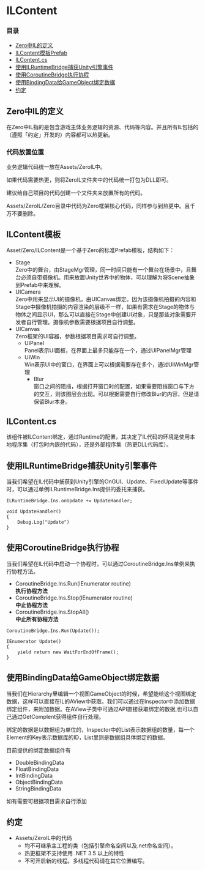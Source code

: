 # ILContent

### 目录
- [Zero中IL的定义](#IL定义)
- [ILContent模板Prefab](#ILContent模板)
- [ILContent.cs](#ILContent.cs)
- [使用ILRuntimeBridge捕获Unity引擎事件](#ILRuntimeBridge)
- [使用CoroutineBridge执行协程](#CoroutineBridge)
- [使用BindingData给GameObject绑定数据](#BindingData)
- [约定](#约定)

## Zero中IL的定义

在Zero中IL指的是包含游戏主体业务逻辑的资源、代码等内容。并且所有IL包括的（遵照「约定」开发的）内容都可以热更新。  

### 代码放置位置

业务逻辑代码统一放在Assets/ZeroIL中。

如果代码需要热更，则将ZeroIL文件夹中的代码统一打包为DLL即可。

建议给自己项目的代码创建一个文件夹来放置所有的代码。

Assets/ZeroIL/Zero目录中代码为Zero框架核心代码，同样参与到热更中。且千万不要删除。

## ILContent模板

Asset/Zero/ILContent是一个基于Zero的标准Prefab模板，结构如下：

- Stage  
Zero中的舞台，由StageMgr管理，同一时间只能有一个舞台在场景中，且舞台必须自带摄像机。用来放置Unity世界中的物体，可以理解为将Scene抽象到Prefab中来理解。
- UICamera  
Zero中用来显示UI的摄像机，由UICanvas绑定。因为该摄像机拍摄的内容和Stage中摄像机拍摄的内容渲染的层级不一样，如果有需求在Stage的物体与物体之间显示UI，那么可以直接在Stage中创建UI对象，只是那些对象需要开发者自行管理。摄像机参数需要根据项目自行调整。
- UICanvas  
Zero框架的UI容器，参数根据项目需求可自行调整。
    - UIPanel   
    Panel表示UI面板，在界面上最多只能存在一个，通过UIPanelMgr管理
    - UIWin  
    Win表示UI中的窗口，在界面上可以根据需要存在多个，通过UIWinMgr管理
        - Blur  
        窗口之间的阻挡，根据打开窗口时的配置，如果需要阻挡窗口与下方的交互，则该图层会出现。可以根据需要自行修改Blur的内容，但是请保留Blur本身。

## ILContent.cs
该组件被ILContent绑定，通过Runtime的配置，其决定了IL代码的环境是使用本地程序集（打包时内嵌的代码），还是外部程序集（热更DLL代码库）。

## 使用ILRuntimeBridge捕获Unity引擎事件
当我们希望在IL代码中捕获到Unity引擎的OnGUI、Update、FixedUpdate等事件时，可以通过单例ILRuntimeBridge.Ins提供的委托来捕获。

```
ILRuntimeBridge.Ins.onUpdate += UpdateHandler;

void UpdateHandler()
{
    Debug.Log("Update")
}
```


## 使用CoroutineBridge执行协程
当我们希望在IL代码中启动一个协程时，可以通过CoroutineBridge.Ins单例来执行协程方法。

- CoroutineBridge.Ins.Run(IEnumerator routine)  
**执行协程方法**
- CoroutineBridge.Ins.Stop(IEnumerator routine)  
**中止协程方法**
- CoroutineBridge.Ins.StopAll()  
**中止所有协程方法**

```
CoroutineBridge.Ins.Run(Update());

IEnumerator Update()
{
    yield return new WaitForEndOfFrame();
}
```

## 使用BindingData给GameObject绑定数据
当我们在Hierarchy里编辑一个视图GameObject的时候，希望能给这个视图绑定数据，这样可以直接在IL的AView中获取。我们可以通过在Inspector中添加数据绑定组件，来附加数据。在AView子类中可通过API直接获取绑定的数据,也可以自己通过GetComplent获得组件自行处理。

绑定的数据是以数据组为单位的，Inspector中的List表示数据组的数量，每一个Element的Key表示数据库的ID，List里则是数据组具体绑定的数据。


目前提供的绑定数据组件有

- DoubleBindingData
- FloatBindingData
- IntBindingData
- ObjectBindingData
- StringBindingData

如有需要可根据项目需求自行添加


## 约定
- Assets/ZeroIL中的代码
    - 均不可继承主工程的类（包括引擎命名空间以及.net命名空间）。
    - 热更框架不支持使用 .NET 3.5 以上的特性
    - 不可开启新的线程。多线程代码请在其它位置编写。
